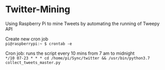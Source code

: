 # Twitter-Mining
Using Raspberry Pi to mine Tweets by automating the running of Tweepy API

Create new cron job  
`pi@raspberrypi:~ $ crontab -e`
 
Cron job: runs the script every 10 mins from 7 am to midnight  
`*/10 07-23 * * * cd /home/pi/Sync/twitter && /usr/bin/python3.7 collect_tweets_master.py`

